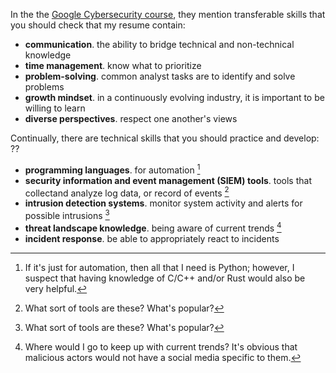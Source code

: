 In the the [Google Cybersecurity course](https://www.coursera.org/learn/foundations-of-cybersecurity/supplement/vwtuq/transferable-and-technical-cybersecurity-skills), they mention transferable skills that you should check that my resume contain:
- **communication**. the ability to bridge technical and non-technical knowledge
- **time management**. know what to prioritize
- **problem-solving**. common analyst tasks are to identify and solve problems
- **growth mindset**. in a continuously evolving industry, it is important to be willing to learn
- **diverse perspectives**. respect one another's views

Continually, there are technical skills that you should practice and develop:
??
- **programming languages**. for automation [^1]
- **security information and event management (SIEM) tools**. tools that collectand analyze log data, or record of events [^2]
- **intrusion detection systems**. monitor system activity and alerts for possible intrusions [^2]
- **threat landscape knowledge**. being aware of current trends [^3]
- **incident response**. be able to appropriately react to incidents 

[^1]: If it's just for automation, then all that I need is Python; however, I suspect that having knowledge of C/C++ and/or Rust would also be very helpful.
[^2]: What sort of tools are these? What's popular?
[^3]: Where would I go to keep up with current trends? It's obvious that malicious actors would not have a social media specific to them.
